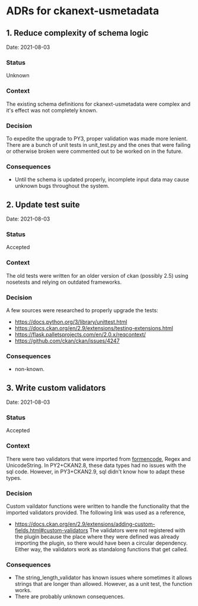 
ADRs for ckanext-usmetadata
===========================

## 1. Reduce complexity of schema logic

Date: 2021-08-03

### Status

Unknown

### Context

The existing schema definitions for ckanext-usmetadata were complex and it's effect was not completely known.

### Decision

To expedite the upgrade to PY3, proper validation was made more lenient.  There are a bunch of unit tests in unit_test.py and the ones that were failing or otherwise broken
were commented out to be worked on in the future.

### Consequences

- Until the schema is updated properly, incomplete input data may cause unknown bugs throughout the system.

## 2. Update test suite

Date: 2021-08-03

### Status

Accepted

### Context

The old tests were written for an older version of ckan (possibly 2.5) using nosetests and relying on outdated frameworks.

### Decision

A few sources were researched to properly upgrade the tests:
- https://docs.python.org/3/library/unittest.html
- https://docs.ckan.org/en/2.9/extensions/testing-extensions.html
- https://flask.palletsprojects.com/en/2.0.x/reqcontext/
- https://github.com/ckan/ckan/issues/4247

### Consequences

- non-known.

## 3. Write custom validators

Date: 2021-08-03

### Status

Accepted

### Context

There were two validators that were imported from [formencode](https://github.com/formencode/formencode), Regex and UnicodeString.  In PY2+CKAN2.8, these data types
had no issues with the sql code.  However, in PY3+CKAN2.9, sql didn't know how to adapt these types.

### Decision

Custom vaildator functions were written to handle the functionality that the imported validators provided.  The following link was used as a reference,
- https://docs.ckan.org/en/2.9/extensions/adding-custom-fields.html#custom-validators
The validators were not registered with the plugin because the place where they were defined was already importing the plugin, so there would have
been a circular dependency.  Either way, the validators work as standalong functions that get called.

### Consequences

- The string_length_validator has known issues where sometimes it allows strings that are longer than allowed.  However, as a unit test, the function works.
- There are probably unknown consequences.
